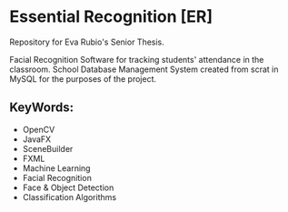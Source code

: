 # Essential Recognition [ER]
 Repository for Eva Rubio's Senior Thesis.
 
 Facial Recognition Software for tracking students' attendance in the classroom. 
 School Database Management System created from scrat in MySQL for the purposes of the project. 
 
 
 
 
 ## KeyWords:
 - OpenCV
 - JavaFX
 - SceneBuilder
 - FXML
 - Machine Learning
 - Facial Recognition
 - Face & Object Detection
 - Classification Algorithms
 
